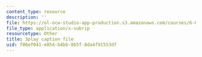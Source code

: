 ```yaml
---
content_type: resource
description: ''
file: https://ol-ocw-studio-app-production.s3.amazonaws.com/courses/6-004-computation-structures-spring-2017/f86ef041e854b4bb8b5f8da4f91553df_OaT9zGXjAmQ.srt
file_type: application/x-subrip
resourcetype: Other
title: 3play caption file
uid: f86ef041-e854-b4bb-8b5f-8da4f91553df
---
```

